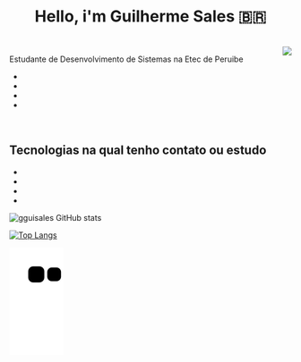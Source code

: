  <h1 align ="center">  Hello, i'm Guilherme Sales 🇧🇷</h1>
 <br>
<img src="https://media3.giphy.com/media/ge7l7e5EiHUYI3e71P/giphy.gif?cid=ecf05e4725p7q7gtoz9zzcs3ryr4oyzp1n6fbl250oibsjmk&rid=giphy.gif&ct=g" align = "right">
<p align= "left">
 Estudante de Desenvolvimento de Sistemas na Etec de Peruibe 
</p>
<ul>
 <li></li>
 <li></li>
 <li></li>
 <li></li>
</ul>

<br>

<h2> Tecnologias na qual tenho contato ou estudo </h2>
<ul>
 <li></li>
 <li></li>
 <li></li>
 <li></li>
</ul>
 
 ![gguisales GitHub stats](https://github-readme-stats.vercel.app/api?username=gguisales&show_icons=true&theme=gotham)
 
 [![Top Langs](https://github-readme-stats.vercel.app/api/top-langs/?username=gguisales&layout=count=true&theme=gotham)](https://github.com/gguisales/github-readme-stats)

 ![Snake animation](https://github.com/rafaballerini/rafaballerini/blob/output/github-contribution-grid-snake.svg) 
